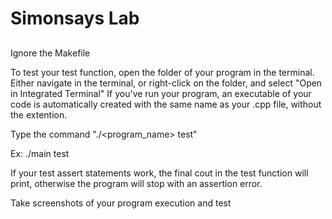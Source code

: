 # Simonsays Lab

##
Ignore the Makefile

To test your test function, open the folder of your program in the terminal. Either navigate in the terminal,
or right-click on the folder, and select "Open in Integrated Terminal"
If you've run your program, an executable of your code is automatically created with the same name as your .cpp
file, without the extention.

Type the command "./<program_name> test"

Ex: ./main test

If your test assert statements work, the final cout in the test function will print, otherwise the program will stop with
an assertion error.

Take screenshots of your program execution and test
